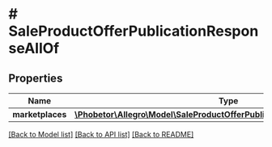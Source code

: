 # # SaleProductOfferPublicationResponseAllOf

## Properties

Name | Type | Description | Notes
------------ | ------------- | ------------- | -------------
**marketplaces** | [**\Phobetor\Allegro\Model\SaleProductOfferPublicationMarketplacesResponse**](SaleProductOfferPublicationMarketplacesResponse.md) |  | [optional]

[[Back to Model list]](../../README.md#models) [[Back to API list]](../../README.md#endpoints) [[Back to README]](../../README.md)
